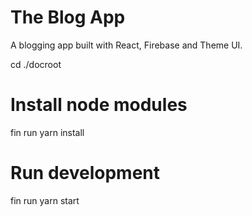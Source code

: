 # The Blog App

A blogging app built with React, Firebase and Theme UI.

cd ./docroot

# Install node modules

fin run yarn install

# Run development

fin run yarn start
